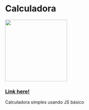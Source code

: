 # Calculadora #
<img src="https://user-images.githubusercontent.com/96491301/155030050-c7392cc5-b178-4cab-a00d-4b1fefbde984.png" width="200px">
<a href="https://calculatorsimplejs.netlify.app/"><h3>Link here!</h3></a>
Calculadora simples usando JS básico 

